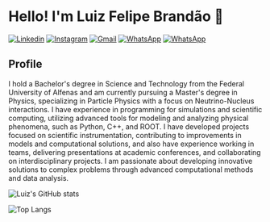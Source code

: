 # Hello! I'm Luiz Felipe Brandão 👋
[![Linkedin](https://img.shields.io/badge/LinkedIn-0077B5?style=for-the-badge&logo=linkedin&logoColor=white)](www.linkedin.com/in/luiz-bmr) 
[![Instagram](https://img.shields.io/badge/Instagram-E4405F?style=for-the-badge&logo=instagram&logoColor=white)](https://www.instagram.com/luizf_brandao)
[![Gmail](https://img.shields.io/badge/Gmail-D14836?style=for-the-badge&logo=gmail&logoColor=white)]([https://www.instagram.com/luizf_brandao](https://mail.google.com/mail/u/0/#inbox?compose=GTvVlcSHvbMhDKMsrBxxgLnvKncDGqNhdcBCLTpJhbXqzsvSPLgnFpwQMXWqZzKFvKWRflHsdlZTh))
[![WhatsApp](https://img.shields.io/badge/OrcID-25D366?style=for-the-badge)](https://orcid.org/0009-0007-4789-3781)
[![WhatsApp](https://img.shields.io/badge/WhatsApp-25D366?style=for-the-badge&logo=whatsapp&logoColor=white)](https://wa.me/5512996133695)

## Profile
I hold a Bachelor's degree in Science and Technology from the Federal University of Alfenas and am currently pursuing a Master's degree in Physics, specializing in Particle Physics with a focus on Neutrino-Nucleus interactions. I have experience in programming for simulations and scientific computing, utilizing advanced tools for modeling and analyzing physical phenomena, such as Python, C++, and ROOT. I have developed projects focused on scientific instrumentation, contributing to improvements in models and computational solutions, and also have experience working in teams, delivering presentations at academic conferences, and collaborating on interdisciplinary projects. I am passionate about developing innovative solutions to complex problems through advanced computational methods and data analysis.

![Luiz's GitHub stats](https://github-readme-stats.vercel.app/api?username=Condelfbm&show_icons=true&theme=dracula)

![Top Langs](https://github-readme-stats.vercel.app/api/top-langs/?username=Condelfbm&layout=compact)
